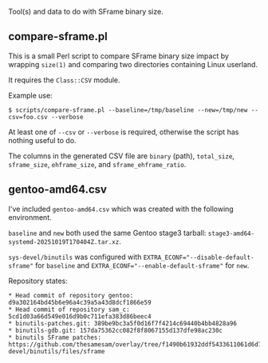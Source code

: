 Tool(s) and data to do with SFrame binary size.

## compare-sframe.pl

This is a small Perl script to compare SFrame binary size impact by wrapping
`size(1)` and comparing two directories containing Linux userland.

It requires the `Class::CSV` module.

Example use:
```shell
$ scripts/compare-sframe.pl --baseline=/tmp/baseline --new=/tmp/new --csv=foo.csv --verbose
```

At least one of `--csv` or `--verbose` is required, otherwise the script
has nothing useful to do.

The columns in the generated CSV file are `binary` (path), `total_size`,
`sframe_size`, `ehframe_size`, and `sframe_ehframe_ratio`.

## gentoo-amd64.csv

I've included `gentoo-amd64.csv` which was created with the following environment.

`baseline` and `new` both used the same Gentoo stage3 tarball:
`stage3-amd64-systemd-20251019T170404Z.tar.xz`.

`sys-devel/binutils` was configured with `EXTRA_ECONF="--disable-default-sframe"`
for `baseline` and `EXTRA_ECONF="--enable-default-sframe"` for `new`.

Repository states:
```
* Head commit of repository gentoo: d9a302164bd45b6e96a4c39a5a43d8dcf1866e59
* Head commit of repository sam_c: 5cd1d03a66d549e016d9b0c711efa383d86beec4
* binutils-patches.git: 389be9bc3a5f0d16f7f4214c69440b4bb4828a96
* binutils-gdb.git: 157da75362cc082f8f8067155d137dfe98ac230c
* binutils SFrame patches: https://github.com/thesamesam/overlay/tree/f1490b61932ddf5433611061d6d7a3d9a8fa5699/sys-devel/binutils/files/sframe
```
